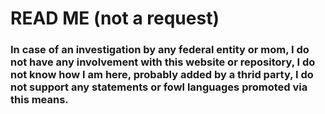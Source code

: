 # READ ME (not a request)

### In case of an investigation by any federal entity or mom, I do not have any involvement with this website or repository, I do not know how I am here, probably added by a thrid party, I do not support any statements or fowl languages promoted via this means.


